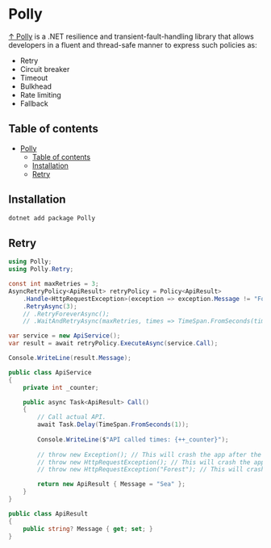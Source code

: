 # Polly

[↑ Polly](https://github.com/App-vNext/Polly) is a .NET resilience and transient-fault-handling library that allows developers in a fluent and thread-safe manner to express such policies as:

- Retry
- Circuit breaker
- Timeout
- Bulkhead
- Rate limiting
- Fallback

## Table of contents

- [Polly](#polly)
  - [Table of contents](#table-of-contents)
  - [Installation](#installation)
  - [Retry](#retry)

## Installation

```bash
dotnet add package Polly
```

## Retry

```csharp
using Polly;
using Polly.Retry;

const int maxRetries = 3;
AsyncRetryPolicy<ApiResult> retryPolicy = Policy<ApiResult>
    .Handle<HttpRequestException>(exception => exception.Message != "Forest") // Do not handle exception and just throw if this condition is not met.
    .RetryAsync(3);
    // .RetryForeverAsync();
    // .WaitAndRetryAsync(maxRetries, times => TimeSpan.FromSeconds(times * 2)); // Exponential retry time.

var service = new ApiService();
var result = await retryPolicy.ExecuteAsync(service.Call);

Console.WriteLine(result.Message);

public class ApiService
{
    private int _counter;

    public async Task<ApiResult> Call()
    {
        // Call actual API.
        await Task.Delay(TimeSpan.FromSeconds(1));
        
        Console.WriteLine($"API called times: {++_counter}");
        
        // throw new Exception(); // This will crash the app after the 1-st API call.
        // throw new HttpRequestException(); // This will crash the app after the 4-th API call.
        // throw new HttpRequestException("Forest"); // This will crash the app after the 1-st API call.

        return new ApiResult { Message = "Sea" };
    }
}

public class ApiResult
{
    public string? Message { get; set; }
}
```